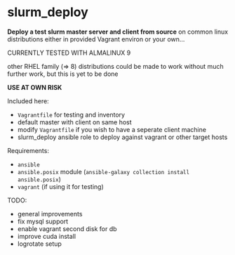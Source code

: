 <h1>slurm_deploy</h1>

<b>Deploy a test slurm master server and client from source</b> on common linux distributions either in provided Vagrant environ or your own...

CURRENTLY TESTED WITH ALMALINUX 9 

other RHEL family (=> 8) distributions could be made to work without much further work, but this is yet to be done

<b>USE AT OWN RISK</b>

Included here:
- ``Vagrantfile`` for testing and inventory
- default master with client on same host
- modify ``Vagrantfile`` if you wish to have a seperate client machine
- slurm_deploy ansible role to deploy against vagrant or other target hosts

Requirements:
- ``ansible``
- ``ansible.posix`` module (```ansible-galaxy collection install ansible.posix```)
- ``vagrant`` (if using it for testing)

TODO:
- general improvements
- fix mysql support
- enable vagrant second disk for db
- improve cuda install
- logrotate setup
